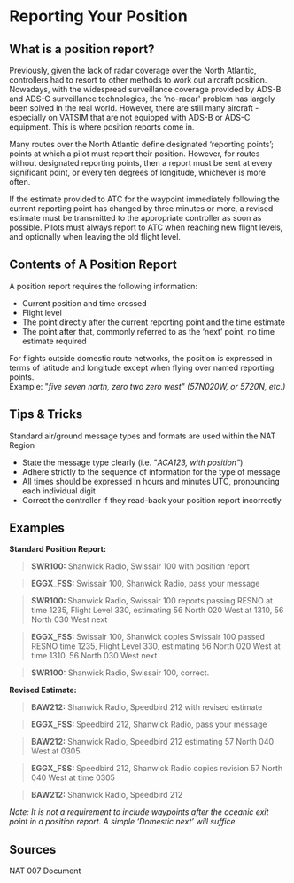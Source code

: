 
<!--
title: Procedural Reports
description: Help us know where you are!
published: true
date: 2021-07-31T11:36:18.034Z
tags: 
editor: undefined
dateCreated: 2020-09-11T03:46:30.382Z
-->

# Reporting Your Position
## What is a position report?
<p>Previously, given the lack of radar coverage over the North Atlantic, controllers had to resort to other methods to work out aircraft position. Nowadays, with the widespread surveillance coverage provided by ADS-B and ADS-C surveillance technologies, the 'no-radar' problem has largely been solved in the real world. However, there are still many aircraft - especially on VATSIM that are not equipped with ADS-B or ADS-C equipment. This is where position reports come in.</p>
<p>Many routes over the North Atlantic define designated ‘reporting points’; points at which a pilot must report their position. However, for routes without designated reporting points, then a report must be sent at every significant point, or every ten degrees of longitude, whichever is more often.</p>
<p>If the estimate provided to ATC for the waypoint immediately following the current reporting point has changed by three minutes or more, a revised estimate must be transmitted to the appropriate controller as soon as possible. Pilots must always report to ATC when reaching new flight levels, and optionally when leaving the old flight level.</p>
<h2>Contents of A Position Report</h2>
<p>A position report requires the following information:</p>
<ul>
  <li>Current position and time crossed</li>
  <li>Flight level</li>
  <li>The point directly after the current reporting point and the time estimate</li>
  <li>The point after that, commonly referred to as the ‘next’ point, no time estimate required</li>
</ul>
<p>For flights outside domestic route networks, the position is expressed in terms of latitude and longitude except when flying over named reporting points.&nbsp;<br>Example: "<i>five seven north, zero two zero west" (57N020W, or 5720N, etc.)</i></p>

## Tips &amp; Tricks
<p>Standard air/ground message types and formats are used within the NAT Region</p>
<ul>
  <li>State the message type clearly (i.e. "<i>ACA123, with position"</i>)</li>
  <li>Adhere strictly to the sequence of information for the type of message</li>
  <li>All times should be expressed in hours and minutes UTC, pronouncing each individual digit</li>
  <li>Correct the controller if they read-back your position report incorrectly</li>
</ul>

## Examples
<p><strong>Standard Position Report:</strong></p>
<blockquote>
  <p><strong>SWR100:</strong> Shanwick Radio, Swissair 100 with position report</p>
</blockquote>
<blockquote>
  <p><strong>EGGX_FSS: </strong>Swissair 100, Shanwick Radio, pass your message</p>
</blockquote>
<blockquote>
  <p><strong>SWR100: </strong>Shanwick Radio, Swissair 100 reports passing RESNO at time 1235, Flight Level 330, estimating 56 North 020 West at 1310, 56 North 030 West next</p>
</blockquote>
<blockquote>
  <p><strong>EGGX_FSS: </strong>Swissair 100, Shanwick copies Swissair 100 passed RESNO time 1235, Flight Level 330, estimating 56 North 020 West at time 1310, 56 North 030 West next</p>
</blockquote>
<blockquote>
  <p><strong>SWR100:</strong> Shanwick Radio, Swissair 100, correct.</p>
</blockquote>
<p><strong>Revised Estimate:</strong></p>
<blockquote>
  <p><strong>BAW212:</strong> Shanwick Radio, Speedbird 212 with revised estimate</p>
</blockquote>
<blockquote>
  <p><strong>EGGX_FSS: </strong>Speedbird 212, Shanwick Radio, pass your message</p>
</blockquote>
<blockquote>
  <p><strong>BAW212:</strong> Shanwick Radio, Speedbird 212 estimating 57 North 040 West at 0305</p>
</blockquote>
<blockquote>
  <p><strong>EGGX_FSS: </strong>Speedbird 212, Shanwick Radio copies revision 57 North 040 West at time 0305</p>
</blockquote>
<blockquote>
  <p><strong>BAW212:</strong> Shanwick Radio, Speedbird 212</p>
</blockquote>
<p><i>Note: It is not a requirement to include waypoints after the oceanic exit point in a position report. A simple ‘Domestic next’ will suffice.</i></p>

## Sources
<p>NAT 007 Document</p>
